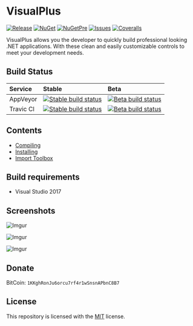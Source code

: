 # VisualPlus
[![Release](https://img.shields.io/github/release/DarkByte7/VisualPlus.svg?style=flat)](https://github.com/DarkByte7/VisualPlus/releases/latest)
[![NuGet](https://img.shields.io/nuget/v/VisualPlus.svg?style=flat)](https://www.nuget.org/packages/VisualPlus/)
[![NuGetPre](https://img.shields.io/nuget/vpre/VisualPlus.svg?style=flat)](https://www.nuget.org/packages/VisualPlus/)
[![Issues](https://img.shields.io/github/issues/DarkByte7/VisualPlus.svg?style=flat)](https://github.com/DarkByte7/VisualPlus/issues)
[![Coveralls](https://img.shields.io/coveralls/jekyll/jekyll/master.svg)](https://github.com/DarkByte7/VisualPlus)

VisualPlus allows you the developer to quickly build professional looking .NET applications. With these clean and easily customizable controls to meet your development needs.

## Build Status
| Service | Stable | Beta |
| :---- | :---- | :------ |
AppVeyor | [ ![Stable build status][1]][2] | [![Beta build status][3]][4] |
Travic Cl | [ ![Stable build status][5]][6] | [![Beta build status][7]][8] |

[1]: https://img.shields.io/appveyor/ci/DarkByte7/VisualPlus/master.svg?style=plastic
[2]: https://github.com/DarkByte7/VisualPlus/releases
[3]: https://img.shields.io/appveyor/ci/DarkByte7/VisualPlus/beta.svg?style=plastic
[4]: https://ci.appveyor.com/project/DarkByte7/visualplus
[5]: https://img.shields.io/travis/rust-lang/rust/master.svg?style=plastic
[6]: https://github.com/DarkByte7/VisualPlus/releases
[7]: https://img.shields.io/travis/rust-lang/rust/beta.svg?style=plastic
[8]: https://travis-ci.org/DarkByte7/VisualPlus

## Contents
- [Compiling][01]
- [Installing][02]
- [Import Toolbox][03]

[01]: https://github.com/DarkByte7/VisualPlus/wiki#compiling
[02]: https://github.com/DarkByte7/VisualPlus/wiki#installing
[03]: https://github.com/DarkByte7/VisualPlus/wiki#import-toolbox

## Build requirements
- Visual Studio 2017

## Screenshots
![Imgur](http://i.imgur.com/6MPGU6E.jpg)

![Imgur](http://i.imgur.com/w6skfXF.jpg)

![Imgur](http://i.imgur.com/F5mjJHD.jpg)

## Donate
BitCoin: `1KKghRonJu6orcu7rf4r1wSnsnAPbnC8B7`

## License
This repository is licensed with the [MIT](LICENSE) license.
